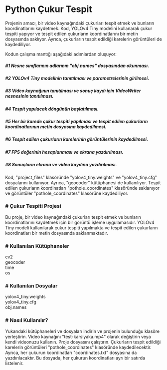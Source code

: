 # Python Çukur Tespit

Projenin amacı, bir video kaynağındaki çukurları tespit etmek ve bunların koordinatlarını kaydetmek. Kod, YOLOv4 Tiny modelini kullanarak çukur tespiti yapıyor ve tespit edilen çukurların koordinatlarını bir metin dosyasında saklıyor. Ayrıca, çukurların tespit edildiği karelerin görüntüleri de kaydediliyor.

Kodun çalışma mantığı aşağıdaki adımlardan oluşuyor:

<h5>#1 Nesne sınıflarının adlarının "obj.names" dosyasından okunması.</h5>
<h5>#2 YOLOv4 Tiny modelinin tanıtılması ve parametrelerinin girilmesi.</h5>
<h5>#3 Video kaynağının tanıtılması ve sonuç kaydı için VideoWriter nesnesinin tanıtılması.</h5>
<h5>#4 Tespit yapılacak döngünün başlatılması.</h5>
<h5>#5 Her bir karede çukur tespiti yapılması ve tespit edilen çukurların koordinatlarının metin dosyasına kaydedilmesi.</h5>
<h5>#6 Tespit edilen çukurların karelerinin görüntülerinin kaydedilmesi.</h5>
<h5>#7 FPS değerinin hesaplanması ve ekrana yazdırılması.</h5>
<h5>#8 Sonuçların ekrana ve video kaydına yazdırılması.</h5>

Kod, "project_files" klasöründe "yolov4_tiny.weights" ve "yolov4_tiny.cfg" dosyalarını kullanıyor. Ayrıca, "geocoder" kütüphanesi de kullanılıyor. Tespit edilen çukurların koordinatları "pothole_coordinates" klasöründe saklanıyor ve görüntüler "pothole_coordinates" klasörüne kaydediliyor.


<h3># Çukur Tespiti Projesi</h3>
Bu proje, bir video kaynağındaki çukurları tespit etmek ve bunların koordinatlarını kaydetmek için bir görüntü işleme uygulamasıdır. YOLOv4 Tiny modeli kullanılarak çukur tespiti yapılmakta ve tespit edilen çukurların koordinatları bir metin dosyasında saklanmaktadır.

<h3># Kullanılan Kütüphaneler</h3>
cv2<br>
geocoder<br>
time<br>
os<br>

<h3># Kullanılan Dosyalar</h3>
yolov4_tiny.weights<br>
yolov4_tiny.cfg<br>
obj.names<br>

<h3># Nasıl Kullanılır?</h3>
Yukarıdaki kütüphaneleri ve dosyaları indirin ve projenin bulunduğu klasöre yerleştirin.
Video kaynağını "test-karsiyaka.mp4" olarak değiştirin veya kendi videonuzu kullanın.
Proje dosyasını çalıştırın.
Çukurların tespit edildiği karelerin görüntüleri "pothole_coordinates" klasöründe kaydedilecektir. Ayrıca, her çukurun koordinatları "coordinates.txt" dosyasına da yazdırılacaktır. Bu dosyada, her çukurun koordinatları ayrı bir satırda listelenir.
